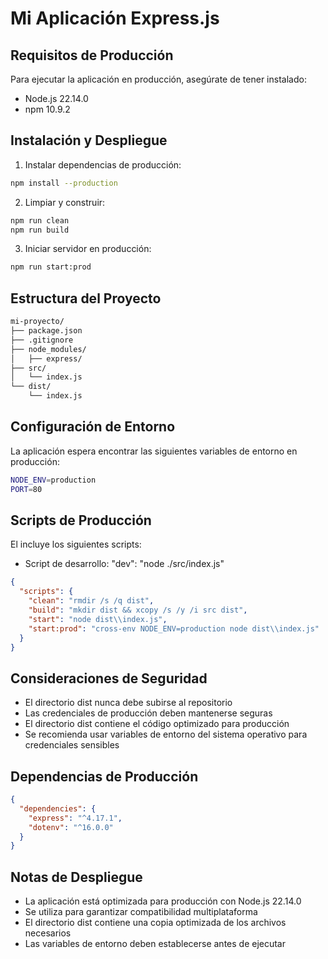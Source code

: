 # Mi Aplicación Express.js

## Requisitos de Producción

Para ejecutar la aplicación en producción, asegúrate de tener instalado:

* Node.js 22.14.0
* npm 10.9.2

## Instalación y Despliegue

1. Instalar dependencias de producción:
```bash
npm install --production
```

2. Limpiar y construir:
```bash
npm run clean
npm run build
```

3. Iniciar servidor en producción:
```bash
npm run start:prod
```

## Estructura del Proyecto

```bash
mi-proyecto/
├── package.json
├── .gitignore
├── node_modules/
│   ├── express/
├── src/
│   └── index.js
└── dist/
    └── index.js
```

## Configuración de Entorno

La aplicación espera encontrar las siguientes variables de entorno en producción:

```bash
NODE_ENV=production
PORT=80
```

## Scripts de Producción

El 
 incluye los siguientes scripts:
* Script de desarrollo: "dev": "node ./src/index.js"

```json
{
  "scripts": {
    "clean": "rmdir /s /q dist",
    "build": "mkdir dist && xcopy /s /y /i src dist",
    "start": "node dist\\index.js",
    "start:prod": "cross-env NODE_ENV=production node dist\\index.js"
  }
}
```

## Consideraciones de Seguridad

* El directorio dist
 nunca debe subirse al repositorio
* Las credenciales de producción deben mantenerse seguras
* El directorio dist
 contiene el código optimizado para producción
* Se recomienda usar variables de entorno del sistema operativo para credenciales sensibles

## Dependencias de Producción

```json
{
  "dependencies": {
    "express": "^4.17.1",
    "dotenv": "^16.0.0"
  }
}
```

## Notas de Despliegue

* La aplicación está optimizada para producción con Node.js 22.14.0
* Se utiliza 
 para garantizar compatibilidad multiplataforma
* El directorio dist
 contiene una copia optimizada de los archivos necesarios
* Las variables de entorno deben establecerse antes de ejecutar 

